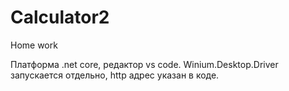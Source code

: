 # Calculator2
Home work

Платформа .net core, редактор vs code.
Winium.Desktop.Driver запускается отдельно, http адрес указан в коде.

